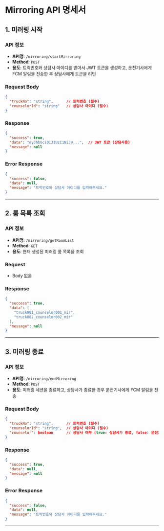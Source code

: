 # Mirroring API 명세서

## 1. 미러링 시작

### API 정보

- **API명**: `/mirroring/startMirroring`
- **Method**: `POST`
- **용도**: 트럭번호와 상담사 아이디를 받아서 JWT 토큰을 생성하고, 운전기사에게 FCM 알림을 전송한 후 상담사에게 토큰을 리턴

### Request Body

```json
{
  "truckNo": "string",      // 트럭번호 (필수)
  "counselorId": "string"   // 상담사 아이디 (필수)
}
```

### Response

```json
{
  "success": true,
  "data": "eyJhbGciOiJIUzI1NiJ9...",  // JWT 토큰 (상담사용)
  "message": null
}
```

### Error Response

```json
{
  "success": false,
  "data": null,
  "message": "트럭번호와 상담사 아이디를 입력해주세요."
}
```

---

## 2. 룸 목록 조회

### API 정보

- **API명**: `/mirroring/getRoomList`
- **Method**: `GET`
- **용도**: 현재 생성된 미러링 룸 목록을 조회

### Request

- Body 없음

### Response

```json
{
  "success": true,
  "data": [
    "truck001_counselor001_mir",
    "truck002_counselor002_mir"
  ],
  "message": null
}
```

---

## 3. 미러링 종료

### API 정보

- **API명**: `/mirroring/endMirroring`
- **Method**: `POST`
- **용도**: 미러링 세션을 종료하고, 상담사가 종료한 경우 운전기사에게 FCM 알림을 전송

### Request Body

```json
{
  "truckNo": "string",      // 트럭번호 (필수)
  "counselorId": "string",  // 상담사 아이디 (필수)
  "counselor": boolean      // 상담사 여부 (true: 상담사가 종료, false: 운전기사가 종료)
}
```

### Response

```json
{
  "success": true,
  "data": null,
  "message": null
}
```

### Error Response

```json
{
  "success": false,
  "data": null,
  "message": "트럭번호와 상담사 아이디를 입력해주세요."
}
```

---
